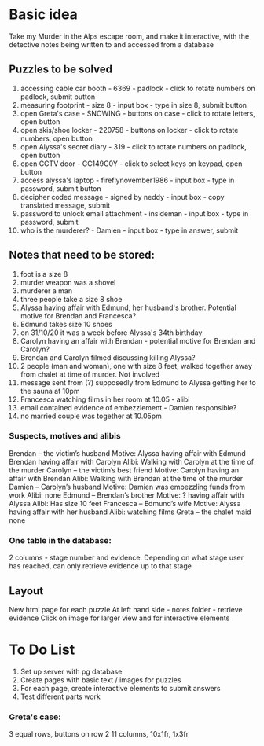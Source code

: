 # Basic idea
Take my Murder in the Alps escape room, and make it interactive, with the detective notes being written to and accessed from a database

## Puzzles to be solved

1. accessing cable car booth - 6369 - padlock - click to rotate numbers on padlock, submit button
2. measuring footprint - size 8 - input box - type in size 8, submit button
3. open Greta's case - SNOWING - buttons on case - click to rotate letters, open button
4. open skis/shoe locker - 220758 - buttons on locker - click to rotate numbers, open button
5. open Alyssa's secret diary - 319 - click to rotate numbers on padlock, open button
6. open CCTV door - CC149C0Y - click to select keys on keypad, open button
7. access alyssa's laptop - fireflynovember1986 - input box - type in password, submit button
8. decipher coded message - signed by neddy - input box - copy translated message, submit
9. password to unlock email attachment - insideman - input box - type in password, submit
10. who is the murderer? - Damien - input box - type in answer, submit


## Notes that need to be stored:

1. foot is a size 8
2. murder weapon was a shovel
3. murderer a man
4. three people take a size 8 shoe
5. Alyssa having affair with Edmund, her husband's brother. Potential motive for Brendan and Francesca?
6. Edmund takes size 10 shoes
7. on 31/10/20 it was a week before Alyssa's 34th birthday
8. Carolyn having an affair with Brendan - potential motive for Brendan and Carolyn?
9. Brendan and Carolyn filmed discussing killing Alyssa?
10. 2 people (man and woman), one with size 8 feet, walked together away from chalet at time of murder. Not involved
11. message sent from (?) supposedly from Edmund to Alyssa getting her to the sauna at 10pm
12. Francesca watching films in her room at 10.05 - alibi
13. email contained evidence of embezzlement - Damien responsible? 
14. no married couple was together at 10.05pm

### Suspects, motives and alibis

Brendan – the victim’s husband
    Motive:
        Alyssa having affair with Edmund
        Brendan having affair with Carolyn
    Alibi:
        Walking with Carolyn at the time of the murder
Carolyn – the victim’s best friend
    Motive: 
        Carolyn having an affair with Brendan
    Alibi:
        Walking with Brendan at the time of the murder
Damien – Carolyn’s husband
    Motive:
        Damien was embezzling funds from work
    Alibi:
        none
Edmund – Brendan’s brother
    Motive:
        ? having affair with Alyssa
    Alibi:
        Has size 10 feet
Francesca – Edmund’s wife
    Motive:
        Alyssa having affair with her husband
    Alibi:
        watching films
Greta – the chalet maid
    none

### One table in the database:

2 columns - stage number and evidence. Depending on what stage user has reached, can only retrieve evidence up to that stage

## Layout

New html page for each puzzle
At left hand side - notes folder - retrieve evidence
Click on image for larger view and for interactive elements

# To Do List

1. Set up server with pg database
2. Create pages with basic text / images for puzzles
3. For each page, create interactive elements to submit answers
4. Test different parts work

### Greta's case:
3 equal rows, buttons on row 2
11 columns,  10x1fr, 1x3fr
